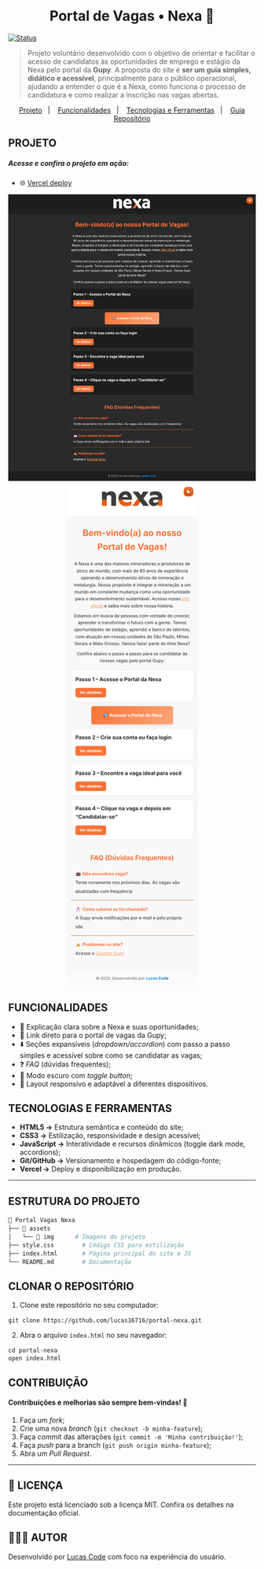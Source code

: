 <h1 align="center">Portal de Vagas • Nexa 💼</h1>

<div>

[![Status](https://img.shields.io/badge/Status-Finalizado-orange)]()

</div>

> Projeto voluntário desenvolvido com o objetivo de orientar e facilitar o acesso de candidatos às oportunidades de emprego e estágio da Nexa pelo portal da **Gupy**. A proposta do site é **ser um guia simples, didático e acessível**, principalmente para o público operacional, ajudando a entender o que é a Nexa, como funciona o processo de candidatura e como realizar a inscrição nas vagas abertas.

<p align="center">
  <a href="#projeto">Projeto</a>&nbsp;&nbsp;&nbsp;|&nbsp;&nbsp;&nbsp;
  <a href="#funcionalidades">Funcionalidades</a>&nbsp;&nbsp;&nbsp;|&nbsp;&nbsp;&nbsp;
  <a href="#tecnologias-e-ferramentas">Tecnologias e Ferramentas</a>&nbsp;&nbsp;&nbsp;|&nbsp;&nbsp;&nbsp;
  <a href="#estruturação-do-projeto">Guia Repositório</a>
</p>

<h2 id="projeto">PROJETO</h2>
<h5>Acesse e confira o projeto em ação:</h5>

- 🌐 <a href="https://portalnexa.vercel.app/">Vercel deploy</a>

<div align="center">
   <img href="https://portalnexa.vercel.app/" src="./assets/img/Captura de Tela.png">
   <img href="https://portalnexa.vercel.app/" src="./assets/img/Captura de Tela 2.png">
 </div>

<h2 id="funcionalidades">FUNCIONALIDADES</h2>

- 📢 Explicação clara sobre a Nexa e suas oportunidades;
- 🔗 Link direto para o portal de vagas da Gupy;
- ⬇️ Seções expansíveis (_dropdown/accordion_) com passo a passo simples e acessível sobre como se candidatar as vagas;
- ❓ _FAQ_ (dúvidas frequentes);
- 🌙 Modo escuro com _toggle button_;
- 📱 Layout responsivo e adaptável a diferentes dispositivos.

<h2 id="tecnologias-e-ferramentas">TECNOLOGIAS E FERRAMENTAS</h2>

- **HTML5 →** Estrutura semântica e conteúdo do site;
- **CSS3 →** Estilização, responsividade e design acessível;
- **JavaScript →** Interatividade e recursos dinâmicos (toggle dark mode, accordions);
- **Git/GitHub →** Versionamento e hospedagem do código-fonte;
- **Vercel →** Deploy e disponibilização em produção.

---

<h2 id="estruturação-do-projeto">ESTRUTURA DO PROJETO</h2>

```bash
📁 Portal Vagas Nexa
├── 📁 assets
│   └── 📂 img      # Imagens do projeto
├── style.css        # Código CSS para estilização
├── index.html       # Página principal do site e JS
└── README.md        # Documentação

```

<h2>CLONAR O REPOSITÓRIO</h2>

1. Clone este repositório no seu computador:

```
git clone https://github.com/lucas16716/portal-nexa.git
```

2. Abra o arquivo `index.html` no seu navegador:

```
cd portal-nexa
open index.html
```

<h2>CONTRIBUIÇÃO</h2>
<h4>Contribuições e melhorias são sempre bem-vindas! 🤝</h4>

1. Faça um _fork_;
2. Crie uma nova _branch_ (`git checkout -b minha-feature`);
3. Faça _commit_ das alterações (`git commit -m 'Minha contribuição!'`);
4. Faça _push_ para a branch (`git push origin minha-feature`);
5. Abra um _Pull Request_.

---

<h2>📄 LICENÇA</h2>
<p>Este projeto está licenciado sob a licença MIT. Confira os detalhes na documentação oficial.</p>

<h2>🧑🏻‍💻 AUTOR</h2>
<p>Desenvolvido por <a href="https://bio.site/lucascode">Lucas Code</a> com foco na experiência do usuário.</p>
